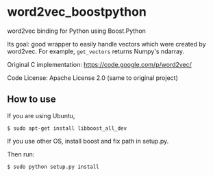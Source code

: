 # word2vec_boostpython

word2vec binding for Python using Boost.Python

Its goal: good wrapper to easily handle vectors which were created by word2vec.
For example, `get_vectors` returns Numpy's ndarray.

Original C implementation: https://code.google.com/p/word2vec/

Code License: Apache License 2.0 (same to original project)


## How to use

If you are using Ubuntu,

    $ sudo apt-get install libboost_all_dev

If you use other OS, install boost and fix path in setup.py.

Then run:

    $ sudo python setup.py install

